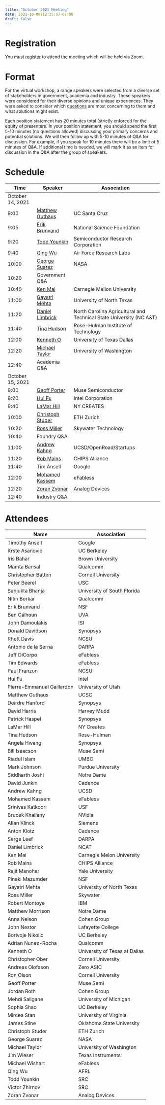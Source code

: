 ```yaml
---
title: "October 2021 Meeting"
date: 2021-10-08T12:35:07-07:00
draft: false
---
```


# Registration

You must
[register](https://ucsc.zoom.us/meeting/register/tJIpd-6rrzIoHNJHVno4DllAomwRRyfeag5X)
to attend the meeting which will be held via Zoom.

# Format

For the virtual workshop, a range speakers were selected from a
diverse set of stakeholders in government, academia and
industry. These speakers were considered for their diverse opinions and unique experiences.
They were asked to consider which [questions](/questions) are most
concerning to them and what solutions might exist.

Each position statement has 20 minutes total (strictly enforced for
the equity of presenters. In your position statement, you should spend
the first 5-10 minutes (no questions allowed) discussing your primary
concerns and potential solutions. We will then follow up with 5-10
minutes of Q&A for discussion. For example, if you speak for 10
minutes there will be a limit of 5 minutes of Q&A. If additional time
is needed, we will mark it as an item for discussion in the Q&A after
the group of speakers.

# Schedule

Time | Speaker | Association
--- | --- | ---
October 14, 2021 | |
9:00 | [Matthew Guthaus](/oct_slides/00-guthaus.pdf) | UC Santa Cruz
9:05 | [Erik Brunvand](/oct_slides/01-brunvand.pdf) | National Science Foundation
9:20 | [Todd Younkin](/oct_slides/02-younkin.pdf)  | Semiconductor Research Corporation
9:40 | [Qing Wu](/oct_slides/03-wu.pdf)  | Air Force Research Labs
10:00 | [George Suarez](/oct_slides/04-suarez.pdf)  | NASA
10:20 | Government Q&A |
10:40 | [Ken Mai](/oct_slides/05-mai.pdf)  | Carnegie Mellon University
11:00 | [Gayatri Mehta](/oct_slides/06-mehta.pdf)  | University of North Texas
11:20 | [Daniel Limbrick](/oct_slides/07-limbrick.pdf)  | North Carolina Agricultural and Technical State University (NC A&T)
11:40 | [Tina Hudson](/oct_slides/08-hudson.pdf)  | Rose-Hulman Institute of Technology
12:00 | [Kenneth O](/oct_slides/09-o.pdf)  | University of Texas Dallas
12:20 | [Michael Taylor](/oct_slides/10-taylor.pdf)  | University of Washington
12:40 | Academia Q&A |
October 15, 2021 | |
9:00 | [Geoff Porter](/oct_slides/11-porter.pdf)  | Muse Semiconductor
9:20 | [Hui Fu](/oct_slides/12-fu.pdf)  | Intel Corporation
9:40 | [LaMar Hill](/oct_slides/13-hill.pdf)  | NY CREATES
10:00 | [Christoph Studer](/oct_slides/14-studer.pdf)  | ETH Zurich
10:20 | [Ross Miller](/oct_slides/15-miller.pdf)  | Skywater Technology
10:40 | Foundry Q&A |
11:00 | [Andrew Kahng](/oct_slides/16-kahng.pdf)  | UCSD/OpenRoad/Startups
11:20 | [Rob Mains](/oct_slides/17-mains.pdf)  | CHIPS Alliance
11:40 | Tim Ansell | Google
12:00 | [Mohamed Kassem](/oct_slides/19-kassem.pdf)  | eFabless
12:20 | [Zoran Zvonar](/oct_slides/20-zvonar.pdf)  | Analog Devices
12:40 | Industry Q&A |

# Attendees

 Name | Association
 --- | ---
Timothy	Ansell | Google
Krste	Asanovic | UC Berkeley
Iris	Bahar | Brown University
Mamta	Bansal | Qualcomm
Christopher	Batten | Cornell University
Peter	Beerel | USC
Sanjukta	Bhanja | University of South Florida
Nitin	Borkar | Qualcomm
Erik	Brunvand | NSF
Ben	Calhoun | UVA
John	Damoulakis | ISI
Donald	Davidson | Synopsys
Rhett	Davis | NCSU
Antonio	de la Serna | DARPA
Jeff	DiCorpo | eFabless
Tim	Edwards | eFabless
Paul	Franzon | NCSU
Hui	Fu | Intel
Pierre-Emmanuel	Gaillardon | University of Utah
Matthew	Guthaus | UCSC
Deirdre	Hanford | Synopsys
David	Harris | Harvey Mudd
Patrick	Haspel | Synopsys
LaMar	Hill | NY Creates
Tina	Hudson | Rose-Hulman
Angela	Hwang  | Synopsys
Bill	Isaacson | Muse Semi
Riadul	Islam | UMBC
Mark	Johnson | Purdue University
Siddharth	Joshi | Notre Dame
David	Junkin | Cadence
Andrew	Kahng | UCSD
Mohamed	Kassem | eFabless
Srinivas	Katkoori | USF
Brucek	Khailany | NVidia
Allan	Klinck | Siemens
Anton	Klotz | Cadence
Serge	Leef | DARPA
Daniel	Limbrick | NCAT
Ken	Mai | Carnegie Melon University
Rob	Mains | CHIPS Alliance
Rajit	Manohar | Yale University
Pinaki	Mazumder | NSF
Gayatri	Mehta | University of North Texas
Ross	Miller | Skywater
Robert	Montoye | IBM
Matthew	Morrison | Notre Dame
Anna	Nelson | Cohen Group
John	Nestor | Lafayette College
Borivoje	Nikolic | UC Berkeley
Adrian	Nunez-Rocha | Qualcomm
Kenneth	O | University of Texas at Dallas
Christopher	Ober | Cornell University
Andreas	Olofsson | Zero ASIC
Ron	Olson | Cornell University
Geoff	Porter | Muse Semi
Jordan	Roth | Cohen Group
Mehdi	Saligane | University of Michigan
Sophia	Shao | UC Berkeley
Mircea	Stan  | University of Virginia
James	Stine | Oklahoma State University
Christoph	Studer | ETH Zurich
George	Suarez | NASA
Michael	Taylor | University of Washington
Jim	Wieser | Texas Instruments
Michael	Wishart | eFabless
Qing	Wu | AFRL
Todd	Younkin | SRC
Victor	Zhirnov | SRC
Zoran	Zvonar | Analog Devices

&nbsp;